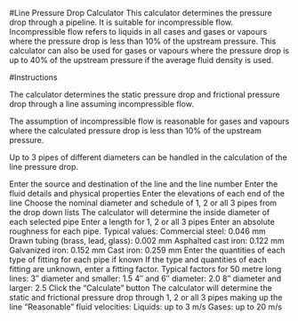 #Line Pressure Drop Calculator
This calculator determines the pressure drop through a pipeline.  It is suitable for incompressible flow.  Incompressible flow refers to liquids in all cases and gases or vapours where the pressure drop is less than 10% of the upstream pressure. This calculator can also be used for gases or vapours where the pressure drop is up to 40% of the upstream pressure if the average fluid density is used.

#Instructions

The calculator determines the static pressure drop and frictional pressure drop through a line assuming incompressible flow.

The assumption of incompressible flow is reasonable for gases and vapours where the calculated pressure drop is less than 10% of the upstream pressure.

Up to 3 pipes of different diameters can be handled in the calculation of the line pressure drop.

Enter the source and destination of the line and the line number
Enter the fluid details and physical properties
Enter the elevations of each end of the line
Choose the nominal diameter and schedule of 1, 2 or all 3 pipes from the drop down lists
The calculator will determine the inside diameter of each selected pipe
Enter a length for 1, 2 or all 3 pipes
Enter an absolute roughness for each pipe.  Typical values:
Commercial steel: 0.046 mm
Drawn tubing (brass, lead, glass): 0.002 mm
Asphalted cast iron: 0.122 mm
Galvanized iron: 0.152 mm
Cast iron: 0.259 mm
Enter the quantities of each type of fitting for each pipe if known
If the type and quantities of each fitting are unknown, enter a fitting factor. Typical factors for 50 metre long lines:
3″ diameter and smaller: 1.5
4″ and 6″ diameter: 2.0
8″ diameter and larger: 2.5
Click the “Calculate” button
The calculator will determine the static and frictional pressure drop through 1, 2 or all 3 pipes making up the line
“Reasonable” fluid velocities:
Liquids: up to 3 m/s
Gases: up to 20 m/s
